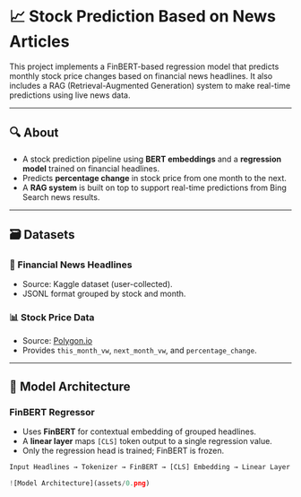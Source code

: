 # 📈 Stock Prediction Based on News Articles

This project implements a FinBERT-based regression model that predicts monthly stock price changes based on financial news headlines. It also includes a RAG (Retrieval-Augmented Generation) system to make real-time predictions using live news data.

---

## 🔍 About

- A stock prediction pipeline using **BERT embeddings** and a **regression model** trained on financial headlines.
- Predicts **percentage change** in stock price from one month to the next.
- A **RAG system** is built on top to support real-time predictions from Bing Search news results.

---

## 🗃️ Datasets

### 📰 Financial News Headlines
- Source: Kaggle dataset (user-collected).
- JSONL format grouped by stock and month.

### 📊 Stock Price Data
- Source: [Polygon.io](https://polygon.io/)
- Provides `this_month_vw`, `next_month_vw`, and `percentage_change`.

---

## 🧠 Model Architecture

### FinBERT Regressor
- Uses **FinBERT** for contextual embedding of grouped headlines.
- A **linear layer** maps `[CLS]` token output to a single regression value.
- Only the regression head is trained; FinBERT is frozen.

```python
Input Headlines → Tokenizer → FinBERT → [CLS] Embedding → Linear Layer → % Change Prediction

![Model Architecture](assets/0.png)
